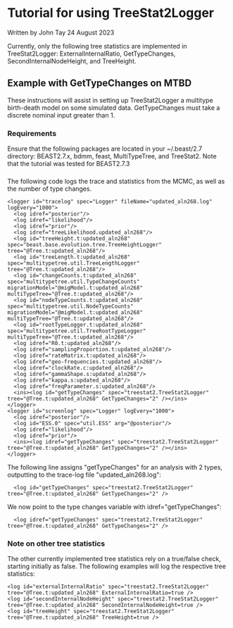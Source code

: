 # Tutorial for using TreeStat2Logger
Written by John Tay 24 August 2023

Currently, only the following tree statistics are implemented in TreeStat2Logger:
ExternalInternalRatio, GetTypeChanges, SecondInternalNodeHeight, and TreeHeight.

## Example with GetTypeChanges on MTBD

These instructions will assist in setting up TreeStat2Logger a multitype birth-death model on some simulated data.
GetTypeChanges must take a discrete nominal input greater than 1.

### Requirements
Ensure that the following packages are located in your ~/.beast/2.7 directory:
BEAST2.7.x, bdmm, feast, MultiTypeTree, and TreeStat2.
Note that the tutorial was tested for BEAST2.7.3

### 
The following code logs the trace and statistics from the MCMC, as well as the number of type changes.
```
<logger id="tracelog" spec="Logger" fileName="updated_aln268.log" logEvery="1000">
  <log idref="posterior"/>
  <log idref="likelihood"/>
  <log idref="prior"/>
  <log idref="treeLikelihood.updated_aln268"/>  
  <log id="treeHeight.t:updated_aln268" spec="beast.base.evolution.tree.TreeHeightLogger" tree="@Tree.t:updated_aln268"/>
  <log id="treeLength.t:updated_aln268" spec="multitypetree.util.TreeLengthLogger" tree="@Tree.t:updated_aln268"/>
  <log id="changeCounts.t:updated_aln268" spec="multitypetree.util.TypeChangeCounts" migrationModel="@migModel.t:updated_aln268" multiTypeTree="@Tree.t:updated_aln268"/>
  <log id="nodeTypeCounts.t:updated_aln268" spec="multitypetree.util.NodeTypeCounts" migrationModel="@migModel.t:updated_aln268" multiTypeTree="@Tree.t:updated_aln268"/>
  <log id="rootTypeLogger.t:updated_aln268" spec="multitypetree.util.TreeRootTypeLogger" multiTypeTree="@Tree.t:updated_aln268"/>
  <log idref="R0.t:updated_aln268"/>
  <log idref="samplingProportion.t:updated_aln268"/>
  <log idref="rateMatrix.t:updated_aln268"/>
  <log idref="geo-frequencies.t:updated_aln268"/>
  <log idref="clockRate.c:updated_aln268"/>
  <log idref="gammaShape.s:updated_aln268"/>
  <log idref="kappa.s:updated_aln268"/>
  <log idref="freqParameter.s:updated_aln268"/>
  <ins><log id="getTypeChanges" spec="treestat2.TreeStat2Logger" tree="@Tree.t:updated_aln268" GetTypeChanges="2" /></ins>
</logger>
<logger id="screenlog" spec="Logger" logEvery="1000">
  <log idref="posterior"/>
  <log id="ESS.0" spec="util.ESS" arg="@posterior"/>
  <log idref="likelihood"/>
  <log idref="prior"/>
  <ins><log idref="getTypeChanges" spec="treestat2.TreeStat2Logger" tree="@Tree.t:updated_aln268" GetTypeChanges="2" /></ins>
</logger>
```

The following line assigns "getTypeChanges" for an analysis with 2 types, outputting to the trace-log file "updated_aln268.log":
```
  <log id="getTypeChanges" spec="treestat2.TreeStat2Logger" tree="@Tree.t:updated_aln268" GetTypeChanges="2" />
```
We now point to the type changes variable with idref="getTypeChanges":
```
  <log idref="getTypeChanges" spec="treestat2.TreeStat2Logger" tree="@Tree.t:updated_aln268" GetTypeChanges="2" />
```

### Note on other tree statistics
The other currently implemented tree statistics rely on a true/false check, starting initially as false.
The following examples will log the respective tree statistics:
```
<log id="externalInternalRatio" spec="treestat2.TreeStat2Logger" tree="@Tree.t:updated_aln268" ExternalInternalRatio=true />
<log id="secondInternalNodeHeight" spec="treestat2.TreeStat2Logger" tree="@Tree.t:updated_aln268" SecondInternalNodeHeight=true />
<log id="treeHeight" spec="treestat2.TreeStat2Logger" tree="@Tree.t:updated_aln268" TreeHeight=true />
```